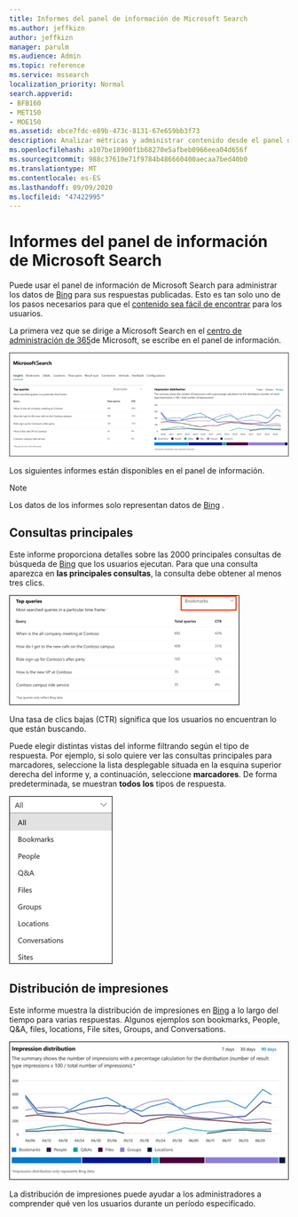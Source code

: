 ```yaml
---
title: Informes del panel de información de Microsoft Search
ms.author: jeffkizn
author: jeffkizn
manager: parulm
ms.audience: Admin
ms.topic: reference
ms.service: mssearch
localization_priority: Normal
search.appverid:
- BFB160
- MET150
- MOE150
ms.assetid: ebce7fdc-e89b-473c-8131-67e659bb3f73
description: Analizar métricas y administrar contenido desde el panel de información de Microsoft Search
ms.openlocfilehash: a107be18900f1b68270e5afbeb0966eea04d656f
ms.sourcegitcommit: 988c37610e71f9784b486660400aecaa7bed40b0
ms.translationtype: MT
ms.contentlocale: es-ES
ms.lasthandoff: 09/09/2020
ms.locfileid: "47422995"
---
```

# <a name="microsoft-search-insights-dashboard-reports"></a>Informes del panel de información de Microsoft Search

Puede usar el panel de información de Microsoft Search para administrar los datos de [Bing](https://Bing.com) para sus respuestas publicadas. Esto es tan solo uno de los pasos necesarios para que el [contenido sea fácil de encontrar](make-content-easy-to-find.md) para los usuarios.

La primera vez que se dirige a Microsoft Search en el [centro de administración de 365](https://admin.microsoft.com)de Microsoft, se escribe en el panel de información.

![Insights-dashboard.png](media/Insights-dashboard.png)

Los siguientes informes están disponibles en el panel de información.

> [!NOTE]
> Los datos de los informes solo representan datos de [Bing](https://Bing.com) .

## <a name="top-queries"></a>Consultas principales

Este informe proporciona detalles sobre las 2000 principales consultas de búsqueda de [Bing](https://Bing.com) que los usuarios ejecutan. Para que una consulta aparezca en **las principales consultas**, la consulta debe obtener al menos tres clics.

![Principales consultas informe con los encabezados de tabla: consulta, total de consultas y tasa de clics.](media/Insights-topqueries.png)

Una tasa de clics bajas (CTR) significa que los usuarios no encuentran lo que están buscando.

Puede elegir distintas vistas del informe filtrando según el tipo de respuesta. Por ejemplo, si solo quiere ver las consultas principales para marcadores, seleccione la lista desplegable situada en la esquina superior derecha del informe y, a continuación, seleccione **marcadores**. De forma predeterminada, se muestran **todos los** tipos de respuesta.

![Filtrar el informe de consultas principales por marcadores, personas, Q&A, archivos, grupos, ubicaciones, conversaciones y sitios](media/Insights-topqueries-dropdown.png)

## <a name="impression-distribution"></a>Distribución de impresiones

Este informe muestra la distribución de impresiones en [Bing](https://Bing.com) a lo largo del tiempo para varias respuestas. Algunos ejemplos son bookmarks, People, Q&A, files, locations, File sites, Groups, and Conversations.

![Informe de impresiones con 90 días seleccionados como período de tiempo.](media/Insights-impressions.png)

La distribución de impresiones puede ayudar a los administradores a comprender qué ven los usuarios durante un período especificado.

